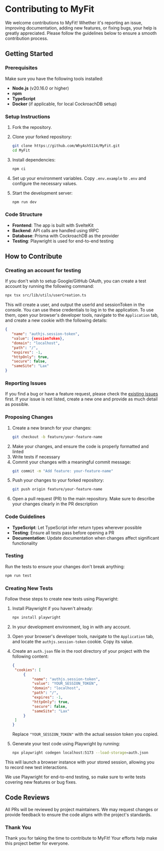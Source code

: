 # Contributing to MyFit

We welcome contributions to MyFit! Whether it's reporting an issue, improving documentation, adding new features, or fixing bugs, your help is greatly appreciated. Please follow the guidelines below to ensure a smooth contribution process.

## Getting Started

### Prerequisites

Make sure you have the following tools installed:

- **Node.js** (v20.16.0 or higher)
- **npm**
- **TypeScript**
- **Docker** (if applicable, for local CockroachDB setup)

### Setup Instructions

1. Fork the repository.
2. Clone your forked repository:
   ```bash
   git clone https://github.com/WhyAsh5114/MyFit.git
   cd MyFit
   ```
3. Install dependencies:
   ```bash
   npm ci
   ```
4. Set up your environment variables. Copy `.env.example` to `.env` and configure the necessary values.

5. Start the development server:
   ```bash
   npm run dev
   ```

### Code Structure

- **Frontend**: The app is built with SvelteKit
- **Backend**: API calls are handled using tRPC
- **Database**: Prisma with CockroachDB as the provider
- **Testing**: Playwright is used for end-to-end testing

## How to Contribute

### Creating an account for testing

If you don't wish to setup Google/GitHub OAuth, you can create a test account by running the following command:

```bash
npx tsx src/lib/utils/userCreation.ts
```

This will create a user, and output the userId and sessionToken in the console. You can use these credentials to log in to the application.
To use them, open your browser's developer tools, navigate to the `Application` tab, and create a new cookie with the following details:

```json
{
   "name": "authjs.session-token",
   "value": {sessionToken},
   "domain": "localhost",
   "path": "/",
   "expires": -1,
   "httpOnly": true,
   "secure": false,
   "sameSite": "Lax"
}
```

### Reporting Issues

If you find a bug or have a feature request, please check the [existing issues](https://github.com/WhyAsh5114/MyFit/issues) first. If your issue is not listed, create a new one and provide as much detail as possible.

### Proposing Changes

1. Create a new branch for your changes:
   ```bash
   git checkout -b feature/your-feature-name
   ```
2. Make your changes, and ensure the code is properly formatted and linted
3. Write tests if necessary
4. Commit your changes with a meaningful commit message:
   ```bash
   git commit -m "Add feature: your-feature-name"
   ```
5. Push your changes to your forked repository:
   ```bash
   git push origin feature/your-feature-name
   ```
6. Open a pull request (PR) to the main repository. Make sure to describe your changes clearly in the PR description

### Code Guidelines

- **TypeScript**: Let TypeScript infer return types wherever possible
- **Testing**: Ensure all tests pass before opening a PR
- **Documentation**: Update documentation when changes affect significant functionality

### Testing

Run the tests to ensure your changes don't break anything:

```bash
npm run test
```

### Creating New Tests

Follow these steps to create new tests using Playwright:

1. Install Playwright if you haven't already:

   ```bash
   npx install playwright
   ```

2. In your development environment, log in with any account.

3. Open your browser's developer tools, navigate to the `Application` tab, and locate the `authjs.session-token` cookie. Copy its value.

4. Create an `auth.json` file in the root directory of your project with the following content:

   ```json
   {
   	"cookies": [
   		{
   			"name": "authjs.session-token",
   			"value": "YOUR_SESSION_TOKEN",
   			"domain": "localhost",
   			"path": "/",
   			"expires": -1,
   			"httpOnly": true,
   			"secure": false,
   			"sameSite": "Lax"
   		}
   	]
   }
   ```

   Replace `"YOUR_SESSION_TOKEN"` with the actual session token you copied.

5. Generate your test code using Playwright by running:

   ```bash
   npx playwright codegen localhost:5173 --load-storage=auth.json
   ```

This will launch a browser instance with your stored session, allowing you to record new test interactions.

We use Playwright for end-to-end testing, so make sure to write tests covering new features or bug fixes.

## Code Reviews

All PRs will be reviewed by project maintainers. We may request changes or provide feedback to ensure the code aligns with the project's standards.

### Thank You

Thank you for taking the time to contribute to MyFit! Your efforts help make this project better for everyone.
